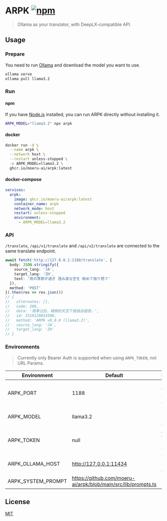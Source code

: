 # ARPK [![npm](https://img.shields.io/npm/v/arpk)](https://npmjs.com/package/arpk)

> Ollama as your translator, with DeepLX-compatible API.

## Usage

### Prepare

You need to run [Ollama](https://ollama.com/) and download the model you want to use.

```bash
ollama serve
ollama pull llama3.2
```

### Run

#### npm

If you have [Node.js](https://nodejs.org) installed, you can run ARPK directly without installing it.

```bash
ARPK_MODEL="llama3.2" npx arpk
```

#### docker

```bash
docker run -d \
  --name arpk \
  --network host \
  --restart unless-stopped \
  -e ARPK_MODEL=llama3.2 \
  ghcr.io/moeru-ai/arpk:latest
```

#### docker-compose

```yaml
services:
  arpk:
    image: ghcr.io/moeru-ai/arpk:latest
    container_name: arpk
    network_mode: host
    restart: unless-stopped
    environment:
      - ARPK_MODEL=llama3.2
```

### API

`/translate`, `/api/v1/translate` and `/api/v2/translate` are connected to the same translate endpoint.

```ts
await fetch('http://127.0.0.1:1188/translate', {
  body: JSON.stringify({
    source_lang: 'JA',
    target_lang: 'ZH',
    text: '雨の季節が過ぎ 澄み渡る空を 眺めて独り想フ'
  }),
  method: 'POST'
}).then(res => res.json())
// {
//   alternates: [],
//   code: 200,
//   data: '雨季过后，晴朗的天空下我独自遐思。',
//   id: 1519129853500,
//   method: 'ARPK v0.0.0 (llama3.2)',
//   source_lang: 'JA',
//   target_lang: 'ZH'
// }
```

### Environments

> Currently only Bearer Auth is supported when using `ARPK_TOKEN`, not URL Params.

<!-- https://www.tablesgenerator.com/markdown_tables -->

| Environment        | Default                                                       | Description                        |
|--------------------|---------------------------------------------------------------|------------------------------------|
| ARPK_PORT          | 1188                                                          | The port the server will listen on |
| ARPK_MODEL         | llama3.2                                                      | Model to be used by the ARPK       |
| ARPK_TOKEN         | null                                                          | Access token to protect your API   |
| ARPK_OLLAMA_HOST   | http://127.0.0.1:11434                                        | The Ollama host address            |
| ARPK_SYSTEM_PROMPT | https://github.com/moeru-ai/arpk/blob/main/src/lib/prompts.ts | System prompt                      |

## License

[MIT](LICENSE.md)
